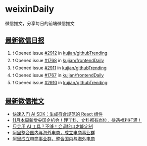 # weixinDaily
微信推文，分享每日的前端微信推文

## [最新微信日报](https://github.com/kujian/weixinDaily/issues)

<!--START_SECTION:activity-->
1. ❗ Opened issue [#2912](https://github.com/kujian/githubTrending/issues/2912) in [kujian/githubTrending](https://github.com/kujian/githubTrending)
2. ❗ Opened issue [#1768](https://github.com/kujian/frontendDaily/issues/1768) in [kujian/frontendDaily](https://github.com/kujian/frontendDaily)
3. ❗ Opened issue [#2911](https://github.com/kujian/githubTrending/issues/2911) in [kujian/githubTrending](https://github.com/kujian/githubTrending)
4. ❗ Opened issue [#1767](https://github.com/kujian/frontendDaily/issues/1767) in [kujian/frontendDaily](https://github.com/kujian/frontendDaily)
5. ❗ Opened issue [#2910](https://github.com/kujian/githubTrending/issues/2910) in [kujian/githubTrending](https://github.com/kujian/githubTrending)
<!--END_SECTION:activity-->


## [最新微信推文](https://weixin.qdkfweb.cn/)

<!-- BLOG-POST-LIST:START -->
- [快速入门 AI SDK：生成符合规范的 React 组件](https://weixin.qdkfweb.cn/59151.html)
- [11月本周新增央国企机会！理工科、文科都有岗位，待遇福利打满！](https://weixin.qdkfweb.cn/59169.html)
- [只会用 AI 工具？不够！会调接口才能定制](https://weixin.qdkfweb.cn/59152.html)
- [阿里整合国内与海外电商，成立电商事业群](https://weixin.qdkfweb.cn/59174.html)
- [阿里成立电商事业群，整合国内与海外电商](https://weixin.qdkfweb.cn/59177.html)
<!-- BLOG-POST-LIST:END -->